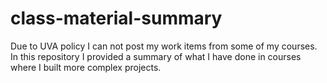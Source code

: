# class-material-summary
Due to UVA policy I can not post my work items from some of my courses. In this repository I provided a summary of what I have done in courses where I built more complex projects.
